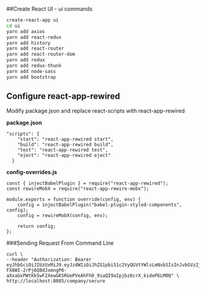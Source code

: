 ##Create React UI - ui commands
```bash
create-react-app ui
cd ui
yarn add axios
yarn add react-redux
yarn add history
yarn add react-router
yarn add react-router-dom
yarn add redux
yarn add redux-thunk
yarn add node-sass
yarn add bootstrap
```

## Configure react-app-rewired
Modify package.json and replace react-scripts with react-app-rewired  

**package.json**
```
"scripts": {
    "start": "react-app-rewired start",
    "build": "react-app-rewired build",
    "test": "react-app-rewired test",
    "eject": "react-app-rewired eject"
  }
```

**config-overrides.js**
```ecmascript 6
const { injectBabelPlugin } = require("react-app-rewired");
const rewireMobX = require("react-app-rewire-mobx");

module.exports = function override(config, env) {
    config = injectBabelPlugin("babel-plugin-styled-components", config);
    config = rewireMobX(config, env);

    return config;
};
```

###Sending Request From Command Line
```
curl \
--header "Authorization: Bearer eyJhbGciOiJIUzUxMiJ9.eyJzdWIiOiJhZG1pbi51c2VyQGVtYWlsLmNvbSIsInJvbGVzIjpbIkFETUlOIiwiVVNFUiJdLCJleHAiOjE1Mzg3MDUxMTd9.e89-FX8WI-2rPj6Q8dJxmngP6-aXxaGxPWtKk5wF2XewGKSRUePVeAhFhD_9iaQI9aIpjbz6crX_kideP6LM0Q" \
http://localhost:8085/company/secure
```
